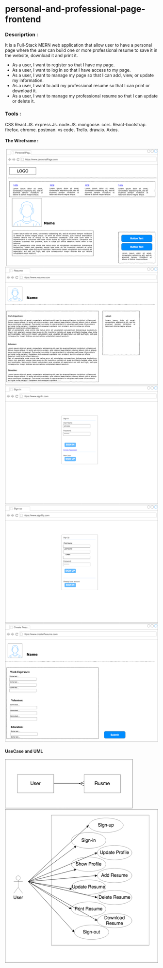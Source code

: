 # personal-and-professional-page-frontend
### Descriprtion :
It is a Full-Stack MERN web application that allow user to have a personal page where the user can build one or more professional resume to save it in the website, download it and print it.


- As a user, I want to register so that I have my page.
- As a user, I want to log in so that I have access to my page.
- As a user, I want to manage my page so that I can add, view, or update my information.
- As a user, I want to add my professional resume so that I can print or download it.
- As a user, I want to manage my professional resume so that I can update or delete it.


### Tools :
CSS
React.JS.
express.Js. node.JS.
mongoose.
cors.
React-bootstrap.
firefox.
chrome.
postman.
vs code.
Trello.
draw.io.
Axios.




#### The Wireframe :
![Wireframe](w1-Page-1.png)
![Wireframe](w1-Page-2.png)
![Wireframe](w1-Page-3.png)
![Wireframe](w1-Page-4.png)
![Wireframe](w1-Page-6.png)




#### UseCase and UML


![Wireframe](UML1.png)
![Wireframe](UML.png)
